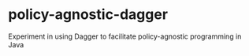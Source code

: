 # policy-agnostic-dagger
Experiment in using Dagger to facilitate policy-agnostic programming in Java
